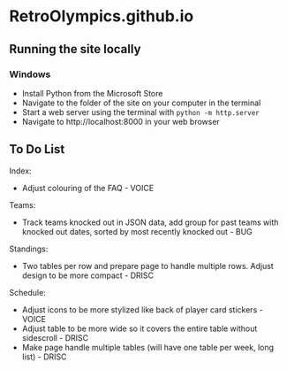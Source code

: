 # RetroOlympics.github.io

## Running the site locally

### Windows
* Install Python from the Microsoft Store
* Navigate to the folder of the site on your computer in the terminal
* Start a web server using the terminal with `python -m http.server`
* Navigate to http://localhost:8000 in your web browser

## To Do List

Index:

- Adjust colouring of the FAQ  - VOICE

Teams:

- Track teams knocked out in JSON data, add group for past teams with knocked out dates, sorted by most recently knocked out - BUG

Standings: 

- Two tables per row and prepare page to handle multiple rows. Adjust design to be more compact - DRISC

Schedule:

- Adjust icons to be more stylized like back of player card stickers - VOICE
- Adjust table to be more wide so it covers the entire table without sidescroll - DRISC
- Make page handle multiple tables (will have one table per week, long list) - DRISC
